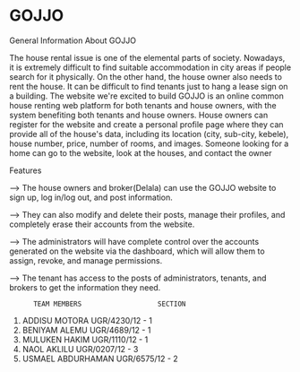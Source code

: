 # GOJJO
General Information About GOJJO

The house rental issue is one of the elemental parts of society. Nowadays, it is extremely difficult to find suitable accommodation in city areas if people search for it physically. On the other hand, the house owner also needs to rent the house. It can be difficult to find tenants just to hang a lease sign on a building. The website we're excited to build GOJJO is an online common house renting web platform for both tenants and house owners, with the system benefiting both tenants and house owners. House owners can register for the website and create a personal profile page where they can provide all of the house's data, including its location (city, sub-city, kebele), house number, price, number of rooms, and images. Someone looking for a home can go to the website, look at the houses, and contact the owner

Features

--> The house owners and broker(Delala) can use the GOJJO website to sign up, log in/log out, and post information.

--> They can also modify and delete their posts, manage their profiles, and completely erase their accounts from the website.

--> The administrators will have complete control over the accounts generated on the website via the dashboard, which will allow them to assign, revoke, and manage permissions.

--> The tenant has access to the posts of administrators, tenants, and brokers to get the information they need.



          TEAM MEMBERS                   SECTION
1. ADDISU MOTORA        UGR/4230/12      -  1
2. BENIYAM ALEMU        UGR/4689/12      -  1
3. MULUKEN HAKIM        UGR/1110/12      -  1
4. NAOL AKLILU          UGR/0207/12      -  3
5. USMAEL ABDURHAMAN    UGR/6575/12      -  2
